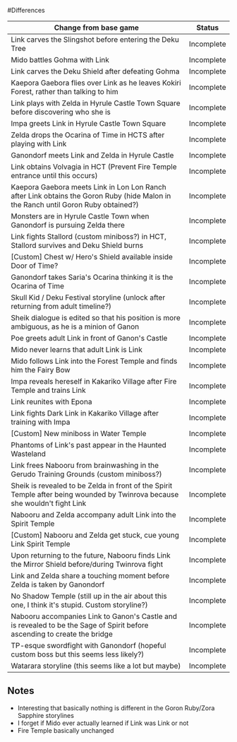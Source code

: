 #Differences

| Change from base game | Status |
| --------------------- | ------ |
| Link carves the Slingshot before entering the Deku Tree | Incomplete |
| Mido battles Gohma with Link | Incomplete |
| Link carves the Deku Shield after defeating Gohma | Incomplete |
| Kaepora Gaebora flies over Link as he leaves Kokiri Forest, rather than talking to him | Incomplete |
| Link plays with Zelda in Hyrule Castle Town Square before discovering who she is | Incomplete |
| Impa greets Link in Hyrule Castle Town Square | Incomplete | 
| Zelda drops the Ocarina of Time in HCTS after playing with Link | Incomplete |
| Ganondorf meets Link and Zelda in Hyrule Castle | Incomplete |
| Link obtains Volvagia in HCT (Prevent Fire Temple entrance until this occurs) | Incomplete |
| Kaepora Gaebora meets Link in Lon Lon Ranch after Link obtains the Goron Ruby (hide Malon in the Ranch until Goron Ruby obtained?) | Incomplete |
| Monsters are in Hyrule Castle Town when Ganondorf is pursuing Zelda there | Incomplete |
| Link fights Stallord (custom miniboss?) in HCT, Stallord survives and Deku Shield burns | Incomplete |
| [Custom] Chest w/ Hero's Shield available inside Door of Time? | Incomplete |
| Ganondorf takes Saria's Ocarina thinking it is the Ocarina of Time | Incomplete |
| Skull Kid / Deku Festival storyline (unlock after returning from adult timeline?) | Incomplete |
| Sheik dialogue is edited so that his position is more ambiguous, as he is a minion of Ganon | Incomplete |
| Poe greets adult Link in front of Ganon's Castle | Incomplete |
| Mido never learns that adult Link is Link | Incomplete |
| Mido follows Link into the Forest Temple and finds him the Fairy Bow | Incomplete |
| Impa reveals hereself in Kakariko Village after Fire Temple and trains Link | Incomplete |
| Link reunites with Epona | Incomplete | 
| Link fights Dark Link in Kakariko Village after training with Impa | Incomplete |
| [Custom] New miniboss in Water Temple | Incomplete |
| Phantoms of Link's past appear in the Haunted Wasteland | Incomplete |
| Link frees Nabooru from brainwashing in the Gerudo Training Grounds (custom miniboss?) | Incomplete |
| Sheik is revealed to be Zelda in front of the Spirit Temple after being wounded by Twinrova because she wouldn't fight Link | Incomplete |
| Nabooru and Zelda accompany adult Link into the Spirit Temple | Incomplete |
| [Custom] Nabooru and Zelda get stuck, cue young Link Spirit Temple | Incomplete | 
| Upon returning to the future, Nabooru finds Link the Mirror Shield before/during Twinrova fight | Incomplete |
| Link and Zelda share a touching moment before Zelda is taken by Ganondorf | Incomplete |
| No Shadow Temple (still up in the air about this one, I think it's stupid. Custom storyline?) | Incomplete |
| Nabooru accompanies Link to Ganon's Castle and is revealed to be the Sage of Spirit before ascending to create the bridge | Incomplete |
| TP-esque swordfight with Ganondorf (hopeful custom boss but this seems less likely?) | Incomplete |
| Watarara storyline (this seems like a lot but maybe) | Incomplete |

## Notes
- Interesting that basically nothing is different in the Goron Ruby/Zora Sapphire storylines
- I forget if Mido ever actually learned if Link was Link or not
- Fire Temple basically unchanged
